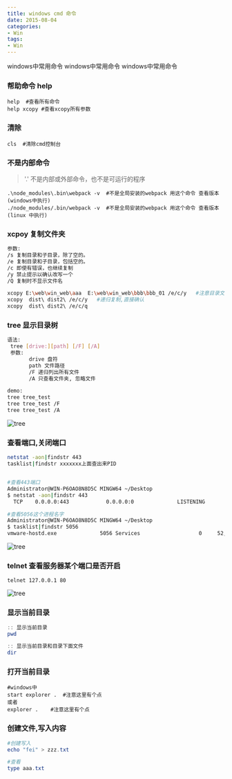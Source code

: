 ```yaml
---
title: windows cmd 命令
date: 2015-08-04
categories: 
- Win
tags:
- Win
---
```


windows中常用命令
windows中常用命令
windows中常用命令

<!-- more -->

### 帮助命令 help

```shell
help  #查看所有命令
help xcopy #查看xcopy所有参数

```

### 清除

```shell
cls  #清除cmd控制台
```



### 不是内部命令

> '.' 不是内部或外部命令，也不是可运行的程序

```
.\node_modules\.bin\webpack -v  #不是全局安装的webpack 用这个命令 查看版本(windows中执行)
./node_modules/.bin/webpack -v  #不是全局安装的webpack 用这个命令 查看版本(linux 中执行)
```



### xcpoy 复制文件夹

```bash
参数:
/s 复制目录和子目录，除了空的。
/e 复制目录和子目录，包括空的。
/c 即使有错误，也继续复制
/y 禁止提示以确认改写一个
/Q 复制时不显示文件名

xcopy E:\web\win_web\aaa  E:\web\win_web\bbb\bbb_01 /e/c/y   #注意目录文件后面不要有\
xcopy  dist\ dist2\ /e/c/y   #递归复制,直接确认
xcopy  dist\ dist2\ /e/c/q
```

### tree 显示目录树

```bash
语法:
 tree [drive:][path] [/F] [/A]
 参数:
       drive 盘符
       path 文件路径
       /F 递归列出所有文件
       /A 只查看文件夹, 忽略文件

demo:
tree tree_test
tree tree_test /F
tree tree_test /A

```

![tree](/img/win/cmd/tree.png)

### 查看端口,关闭端口

```bash
netstat -aon|findstr 443
tasklist|findstr xxxxxxx上面查出来PID


#查看443端口
Administrator@WIN-P6OAO8N8D5C MINGW64 ~/Desktop   
$ netstat -aon|findstr 443
  TCP    0.0.0.0:443            0.0.0.0:0              LISTENING       5056

#查看5056这个进程名字
Administrator@WIN-P6OAO8N8D5C MINGW64 ~/Desktop
$ tasklist|findstr 5056
vmware-hostd.exe              5056 Services                   0     52,416 K

```

![tree](/img/win/cmd/netstat_tasklist.png)

### telnet 查看服务器某个端口是否开启

```shell
telnet 127.0.0.1 80
```

![tree](/img/win/cmd/telent.png)

### 显示当前目录

```powershell
:: 显示当前目录
pwd

:: 显示当前目录和目录下面文件
dir

```



### 打开当前目录

```shell
#windows中
start explorer .  #注意这里有个点 
或者
explorer .    #注意这里有个点
```

### 创建文件,写入内容

```powershell
#创建写入
echo "fei" > zzz.txt

#查看
type aaa.txt
```

